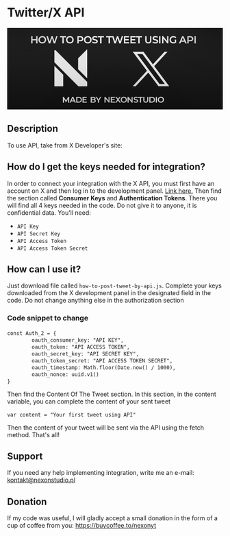# Twitter/X API

![Alternatice](https://github.com/nexonyt/twitter-x-API/blob/main/header.png)

## Description

To use API, take from X Developer's site: 


## How do I get the keys needed for integration?
In order to connect your integration with the X API, you must first have an account on X and then log in to the development panel. [Link here.](https://developer.twitter.com/en/portal/dashboard)
Then find the section called **Consumer Keys** and **Authentication Tokens**. There you will find all 4 keys needed in the code. Do not give it to anyone, it is confidential data. You'll need:
- `API Key` 
- `API Secret Key` 
- `API Access Token` 
- `API Access Token Secret`


## How can I use it?
Just download file called `how-to-post-tweet-by-api.js`. Complete your keys downloaded from the X development panel in the designated field in the code. Do not change anything else in the authorization section

### Code snippet to change
```
const Auth_2 = {  
        oauth_consumer_key: "API KEY",
        oauth_token: "API ACCESS TOKEN",
        oauth_secret_key: "API SECRET KEY",
        oauth_token_secret: "API ACCESS TOKEN SECRET",
        oauth_timestamp: Math.floor(Date.now() / 1000),
        oauth_nonce: uuid.v1()
}
```

Then find the Content  Of The Tweet section. In this section, in the content variable, you can complete the content of your sent tweet
```
var content = "Your first tweet using API"
```
Then the content of your tweet will be sent via the API using the fetch method. That's all!

## Support
If you need any help implementing integration, write me an e-mail: kontakt@nexonstudio.pl

## Donation
If my code was useful, I will gladly accept a small donation in the form of a cup of coffee from you: https://buycoffee.to/nexonyt
